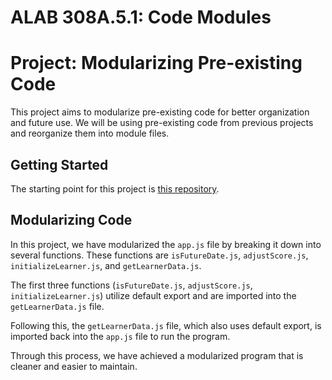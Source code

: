 # ALAB 308A.5.1: Code Modules

# Project: Modularizing Pre-existing Code

This project aims to modularize pre-existing code for better organization and future use. We will be using pre-existing code from previous projects and reorganize them into module files.

## Getting Started

The starting point for this project is [this repository](https://github.com/homdahal997/SBA-JavaScript-fundamentals).

## Modularizing Code

In this project, we have modularized the `app.js` file by breaking it down into several functions. These functions are `isFutureDate.js`, `adjustScore.js`, `initializeLearner.js`, and `getLearnerData.js`. 

The first three functions (`isFutureDate.js`, `adjustScore.js`, `initializeLearner.js`) utilize default export and are imported into the `getLearnerData.js` file. 

Following this, the `getLearnerData.js` file, which also uses default export, is imported back into the `app.js` file to run the program. 

Through this process, we have achieved a modularized program that is cleaner and easier to maintain.
